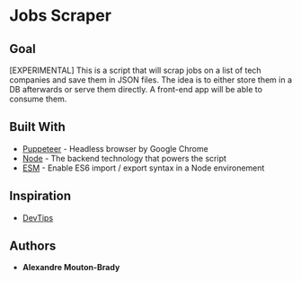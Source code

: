 # Jobs Scraper

## Goal

[EXPERIMENTAL] This is a script that will scrap jobs on a list of tech companies and save them in JSON files. The idea is to either store them in a DB afterwards or serve them directly. A front-end app will be able to consume them.

## Built With

-   [Puppeteer](https://github.com/GoogleChrome/puppeteer) - Headless browser by Google Chrome
-   [Node](https://nodejs.org/en/) - The backend technology that powers the script
-   [ESM](https://github.com/standard-things/esm) - Enable ES6 import / export syntax in a Node environement

## Inspiration

-   [DevTips](https://www.youtube.com/watch?v=pixfH6yyqZk)

## Authors

-   **Alexandre Mouton-Brady**
